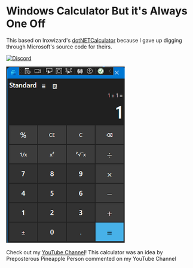 # Windows Calculator But it's Always One Off
This based on lnxwizard's [dotNETCalculator](https://github.com/lnxwizard/dotNETCalculator) because I gave up digging through Microsoft's source code for theirs.

[![Discord](https://img.shields.io/discord/1071781134033236028?label=Discord&color=%230d98ba)](https://discord.gg/E86dwhPCXj)

![1 + 1 = 1](media/calc.png)

Check out my [YouTube Channel](https://youtube.com/@TheChaoticProgrammer)!
This calculator was an idea by Preposterous Pineapple Person commented on my YouTube Channel
